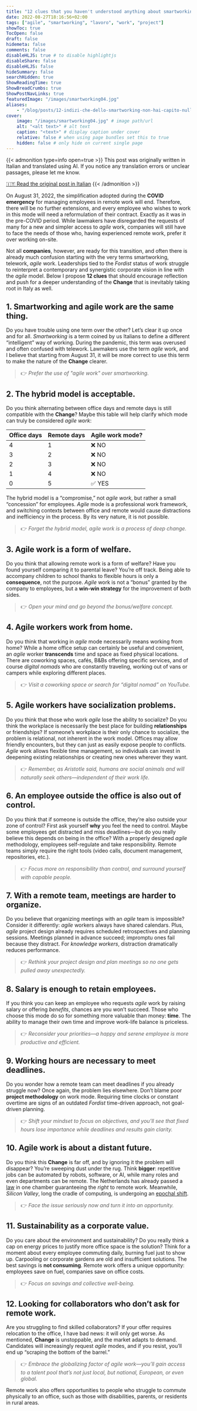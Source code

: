 ```yaml
---
title: "12 clues that you haven't understood anything about smartworking"
date: 2022-08-27T18:16:56+02:00
tags: ["agile", "smartworking", "lavoro", "work", "project"]
showToc: true
TocOpen: false
draft: false
hidemeta: false
comments: false
disableHLJS: true # to disable highlightjs
disableShare: false
disableHLJS: false
hideSummary: false
searchHidden: true
ShowReadingTime: true
ShowBreadCrumbs: true
ShowPostNavLinks: true
featuredImage: "/images/smartworking04.jpg"
aliases:
    - "/blog/posts/12-indizi-che-dello-smartworking-non-hai-capito-nulla/"
cover:
    image: "/images/smartworking04.jpg" # image path/url
    alt: "<alt text>" # alt text
    caption: "<text>" # display caption under cover
    relative: false # when using page bundles set this to true
    hidden: false # only hide on current single page
---
```

{{< admonition type=info open=true >}}
This post was originally written in Italian and translated using AI. If you notice any translation errors or unclear passages, please let me know.

[🇮🇹 Read the original post in Italian](/12-indizi-che-dello-smartworking-non-hai-capito-nulla/)
{{< /admonition >}}

On August 31, 2022, the simplification adopted during the **COVID emergency** for managing employees in remote work will end. Therefore, there will be no further extensions, and every employee who wishes to work in this mode will need a reformulation of their contract. Exactly as it was in the pre-COVID period. While lawmakers have disregarded the requests of many for a new and simpler access to *agile* work, companies will still have to face the needs of those who, having experienced remote work, prefer it over working on-site.

Not all **companies**, however, are ready for this transition, and often there is already much confusion starting with the very terms smartworking, telework, *agile* work. Leaderships tied to the *Fordist* status of work struggle to reinterpret a contemporary and synergistic corporate vision in line with the *agile* model. Below I propose **12 clues** that should encourage reflection and push for a deeper understanding of the **Change** that is inevitably taking root in Italy as well.

## 1. Smartworking and agile work are the same thing.

Do you have trouble using one term over the other? Let’s clear it up once and for all. *Smartworking* is a term coined by us Italians to define a different “intelligent” way of working. During the pandemic, this term was overused and often confused with telework. Lawmakers use the term *agile* work, and I believe that starting from August 31, it will be more correct to use this term to make the nature of the **Change** clearer.

> 👉 *Prefer the use of "agile work" over *smartworking*.*

## 2. The hybrid model is acceptable.

Do you think alternating between office days and remote days is still compatible with the **Change**? Maybe this table will help clarify which mode can truly be considered *agile work*:

| Office days | Remote days | Agile work mode? |
| ----------- | ----------- | ---------------- |
| 4           | 1           | ❌ NO             |
| 3           | 2           | ❌ NO             |
| 2           | 3           | ❌ NO             |
| 1           | 4           | ❌ NO             |
| 0           | 5           | ✅ YES            |

The hybrid model is a “compromise,” not *agile work*, but rather a small “concession” for employees. *Agile* mode is a professional work framework, and switching contexts between office and remote would cause distractions and inefficiency in the process. By its very nature, it is not possible.

> 👉 *Forget the hybrid model, agile work is a process of deep change.*

## 3. Agile work is a form of welfare.

Do you think that allowing remote work is a form of welfare? Have you found yourself comparing it to parental leave? You’re off track. Being able to accompany children to school thanks to flexible hours is only a **consequence**, not the purpose. *Agile* work is not a “bonus” granted by the company to employees, but a **win-win strategy** for the improvement of both sides.

> 👉 *Open your mind and go beyond the bonus/welfare concept.*

## 4. Agile workers work from home.

Do you think that working in *agile* mode necessarily means working from home? While a home office setup can certainly be useful and convenient, an *agile* worker **transcends** time and space as fixed physical locations. There are coworking spaces, cafés, B&Bs offering specific services, and of course *digital nomads* who are constantly traveling, working out of vans or campers while exploring different places.

> 👉 *Visit a coworking space or search for “digital nomad” on YouTube.*

## 5. Agile workers have socialization problems.

Do you think that those who work *agile* lose the ability to socialize? Do you think the workplace is necessarily the best place for building **relationships** or friendships? If someone’s workplace is their only chance to socialize, the problem is relational, not inherent in the work model. Offices may allow friendly encounters, but they can just as easily expose people to conflicts. *Agile* work allows flexible time management, so individuals can invest in deepening existing relationships or creating new ones wherever they want.

> 👉 *Remember, as Aristotle said, humans are social animals and will naturally seek others—independent of their work life.*

## 6. An employee outside the office is also out of control.

Do you think that if someone is outside the office, they’re also outside your zone of control? First ask yourself **why** you feel the need to control. Maybe some employees get distracted and miss deadlines—but do you really believe this depends on being in the office? With a properly designed *agile* methodology, employees self-regulate and take responsibility. Remote teams simply require the right tools (video calls, document management, repositories, etc.).

> 👉 *Focus more on responsibility than control, and surround yourself with capable people.*

## 7. With a remote team, meetings are harder to organize.

Do you believe that organizing meetings with an *agile* team is impossible? Consider it differently: *agile* workers always have shared calendars. Plus, *agile* project design already requires scheduled retrospectives and planning sessions. Meetings planned in advance succeed; impromptu ones fail because they distract. For *knowledge workers*, distraction dramatically reduces performance.

> 👉 *Rethink your project design and plan meetings so no one gets pulled away unexpectedly.*

## 8. Salary is enough to retain employees.

If you think you can keep an employee who requests *agile* work by raising salary or offering *benefits*, chances are you won’t succeed. Those who choose this mode do so for something more valuable than money: **time**. The ability to manage their own time and improve work-life balance is priceless.

> 👉 *Reconsider your priorities—a happy and serene employee is more productive and efficient.*

## 9. Working hours are necessary to meet deadlines.

Do you wonder how a remote team can meet deadlines if you already struggle now? Once again, the problem lies elsewhere. Don’t blame poor **project methodology** on work mode. Requiring time clocks or constant overtime are signs of an outdated *Fordist* time-driven approach, not goal-driven planning.

> 👉 *Shift your mindset to focus on objectives, and you’ll see that fixed hours lose importance while deadlines and results gain clarity.*

## 10. Agile work is about a distant future.

Do you think this **Change** is far off, and by ignoring it the problem will disappear? You’re sweeping dust under the rug. Think **bigger**: repetitive jobs can be automated by robots, software, or AI, while many roles and even departments can be remote. The Netherlands has already passed a [law](https://www.bloomberg.com/news/articles/2022-07-05/dutch-parliament-approves-to-make-work-from-home-a-legal-right) in one chamber guaranteeing the *right* to remote work. Meanwhile, *Silicon Valley*, long the cradle of computing, is undergoing an [epochal shift](https://www.wsj.com/articles/tech-workers-silicon-valley-move-out-11657918928).

> 👉 *Face the issue seriously now and turn it into an opportunity.*

## 11. Sustainability as a corporate value.

Do you care about the environment and sustainability? Do you really think a cap on energy prices to justify more office space is the solution? Think for a moment about every employee commuting daily, burning fuel just to show up. Carpooling or corporate gardens are old and insufficient solutions. The best savings is **not consuming**. Remote work offers a unique opportunity: employees save on fuel, companies save on office costs.

> 👉 *Focus on savings and collective well-being.*

## 12. Looking for collaborators who don’t ask for remote work.

Are you struggling to find skilled collaborators? If your offer requires relocation to the office, I have bad news: it will only get worse. As mentioned, **Change** is unstoppable, and the market adapts to demand. Candidates will increasingly request *agile* modes, and if you resist, you’ll end up “scraping the bottom of the barrel.”

> 👉 *Embrace the globalizing factor of *agile* work—you’ll gain access to a talent pool that’s not just local, but national, European, or even global.*

Remote work also offers opportunities to people who struggle to commute physically to an office, such as those with disabilities, parents, or residents in rural areas.

